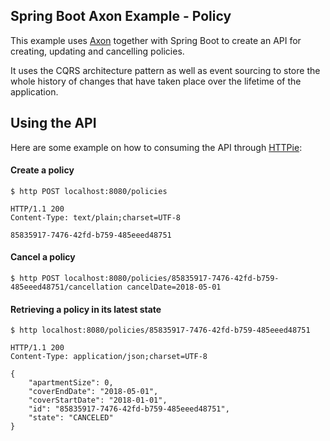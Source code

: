 ## Spring Boot Axon Example - Policy

This example uses [Axon](http://www.axonframework.org/) together with Spring Boot to create
an API for creating, updating and cancelling policies.

It uses the CQRS architecture pattern as well as event sourcing to store the whole
history of changes that have taken place over the lifetime of the application.


## Using the API

Here are some example on how to consuming the API through [HTTPie](https://httpie.org/):

#### Create a policy

````
$ http POST localhost:8080/policies

HTTP/1.1 200 
Content-Type: text/plain;charset=UTF-8

85835917-7476-42fd-b759-485eeed48751

````

#### Cancel a policy
````
$ http POST localhost:8080/policies/85835917-7476-42fd-b759-485eeed48751/cancellation cancelDate=2018-05-01
````

#### Retrieving a policy in its latest state
````
$ http localhost:8080/policies/85835917-7476-42fd-b759-485eeed48751  
                                 
HTTP/1.1 200 
Content-Type: application/json;charset=UTF-8

{
    "apartmentSize": 0,
    "coverEndDate": "2018-05-01",
    "coverStartDate": "2018-01-01",
    "id": "85835917-7476-42fd-b759-485eeed48751",
    "state": "CANCELED"
}
````